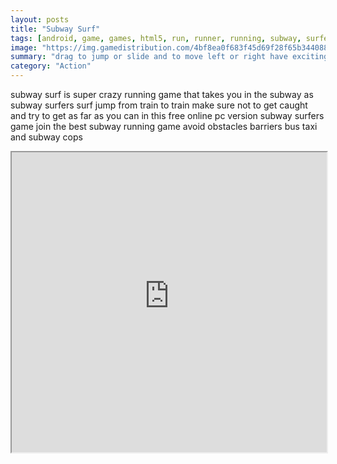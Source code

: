 ```yaml
---
layout: posts
title: "Subway Surf"
tags: [android, game, games, html5, run, runner, running, subway, surfers, free, online, games, oyna, game, free, games, play, play, games]
image: "https://img.gamedistribution.com/4bf8ea0f683f45d69f28f65b34408856-512x384.jpeg"
summary: "drag to jump or slide and to move left or right have exciting run surfers on subway surfers collect coins and buy power up unlock new characters and see how far you can run  free online games oyna game free games play play games"
category: "Action"
---
```


subway surf is super crazy running game that takes you in the subway as subway surfers surf jump from train to train make sure not to get caught and try to get as far as you can in this free online pc version subway surfers game join the best subway running game avoid obstacles barriers bus taxi and subway cops

<iframe width="100%" height="480px;" src="https://html5.gamedistribution.com/4bf8ea0f683f45d69f28f65b34408856/"></iframe>